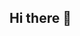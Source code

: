 ## Hi there 👋

<!--
**laura-dis/laura-dis** is a ✨ _special_ ✨ repository because its `README.md` (this file) appears on your GitHub profile.

Here are some ideas to get you started:

- 🔭 I’m a recent graduate from Le Wagon's data analytics bootcamp, batch #1922!
- 👯 I’m looking to collaborate on anything transport or sustainability related.
- 🤔 I’m looking for help with finding a new job in Data Analytics!
- 📫 How to reach me: lauraelizabethdisney@gmail.com
- 😄 Pronouns: She/Her
-->
